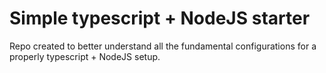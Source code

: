 # Simple typescript + NodeJS starter

Repo created to better understand all the fundamental configurations for a properly typescript + NodeJS setup.

